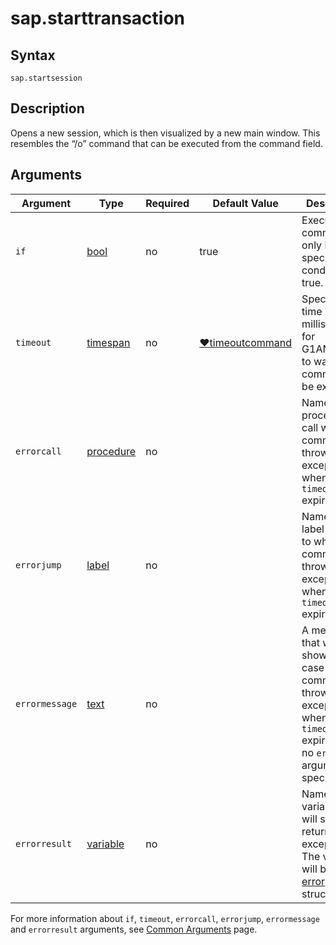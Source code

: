 ﻿# sap.starttransaction

## Syntax

```G1ANT
sap.startsession
```

## Description
Opens a new session, which is then visualized by a new main window.
This resembles the “/o” command that can be executed from the command field.


## Arguments

| Argument         | Type                                                              | Required | Default Value   | Description                                                  |
| ---------------- | ----------------------------------------------------------------- | -------- | --------------- | ------------------------------------------------------------ |
| `if`            | [bool](/G1ANT.Addons/G1ANT.Language/Structures/BooleanStructure.md)        | no       | true           | Executes the command only if a specified condition is true. |
| `timeout`       | [timespan](/G1ANT.Addons/G1ANT.Language/Structures/TimeSpanStructure.md)  | no       | [♥timeoutcommand](../../../G1ANT.Addon.Core/Variables/TimeoutCommandVariable.md) | Specifies time in milliseconds for G1ANT.Robot to wait for the command to be executed. |
| `errorcall`    | [procedure](/G1ANT.Addons/G1ANT.Language/Structures/ProcedureStructure.md) | no       |                | Name of a procedure to call when the command throws an exception or when a given `timeout` expires. |
| `errorjump`    | [label](/G1ANT.Addons/G1ANT.Language/Structures/LabelStructure.md)         | no       |                | Name of the label to jump to when the command throws an exception or when a given `timeout` expires. |
| `errormessage` | [text](/G1ANT.Addons/G1ANT.Language/Structures/TextStructure.md)           | no       |                | A message that will be shown in case the command throws an exception or when a given `timeout` expires, and no `errorjump` argument is specified. |
| `errorresult`  | [variable](/G1ANT.Addons/G1ANT.Language/Structures/VariableStructure.md)   | no       |                | Name of a variable that will store the returned exception. The variable will be of [error](/G1ANT.Addons/G1ANT.Language/Structures/ErrorStructure.md) structure. |

For more information about `if`, `timeout`, `errorcall`, `errorjump`, `errormessage`
and `errorresult` arguments, see [Common Arguments](../../../appendices/common-arguments.md) page.
